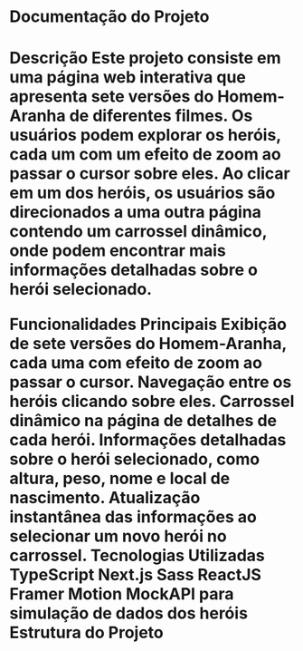 <h1>Documentação do Projeto<h1/>
Descrição
Este projeto consiste em uma página web interativa que apresenta sete versões do Homem-Aranha de diferentes filmes. Os usuários podem explorar os heróis, cada um com um efeito de zoom ao passar o cursor sobre eles. Ao clicar em um dos heróis, os usuários são direcionados a uma outra página contendo um carrossel dinâmico, onde podem encontrar mais informações detalhadas sobre o herói selecionado.

Funcionalidades Principais
Exibição de sete versões do Homem-Aranha, cada uma com efeito de zoom ao passar o cursor.
Navegação entre os heróis clicando sobre eles.
Carrossel dinâmico na página de detalhes de cada herói.
Informações detalhadas sobre o herói selecionado, como altura, peso, nome e local de nascimento.
Atualização instantânea das informações ao selecionar um novo herói no carrossel.
Tecnologias Utilizadas
TypeScript
Next.js
Sass
ReactJS
Framer Motion
MockAPI para simulação de dados dos heróis
Estrutura do Projeto
